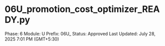 # 06U_promotion_cost_optimizer_READY.py

Phase: 6
Module: U
Prefix: 06U_
Status: Approved
Last Updated: July 28, 2025 7:01 PM (GMT+5:30)